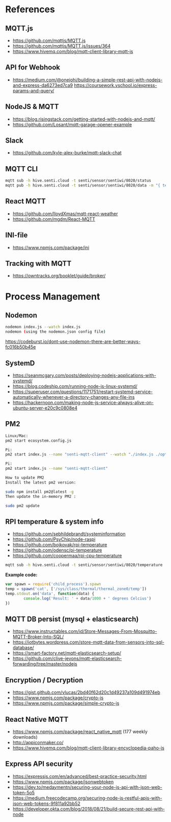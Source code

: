 # References

## MQTT.js
- https://github.com/mqttjs/MQTT.js
- https://github.com/mqttjs/MQTT.js/issues/364
- https://www.hivemq.com/blog/mqtt-client-library-mqtt-js

## API for Webhook
- https://medium.com/@onejohi/building-a-simple-rest-api-with-nodejs-and-express-da6273ed7ca9
https://coursework.vschool.io/express-params-and-query/

## NodeJS & MQTT
- https://blog.risingstack.com/getting-started-with-nodejs-and-mqtt/
- https://github.com/Losant/mqtt-garage-opener-example

## Slack
- https://github.com/kyle-alex-burke/mqtt-slack-chat

## MQTT CLI
```sh
mqtt sub -h hive.senti.cloud -t senti/sensor/sentiwi/8020/status
mqtt pub -h hive.senti.cloud -t senti/sensor/sentiwi/8020/data -m "{ text: "Hello world" }"
```

## React MQTT 
- https://github.com/lloydXmas/mqtt-react-weather
- https://github.com/mgdm/React-MQTT

## INI-file
- https://www.npmjs.com/package/ini

## Tracking with MQTT
- https://owntracks.org/booklet/guide/broker/

# Process Management

## Nodemon
```sh
nodemon index.js --watch index.js
nodemon (using the nodemon.json config file)
```
https://codeburst.io/dont-use-nodemon-there-are-better-ways-fc016b50b45e

## SystemD
- https://seanmcgary.com/posts/deploying-nodejs-applications-with-systemd/
- https://blog.codeship.com/running-node-js-linux-systemd/
- https://superuser.com/questions/1171751/restart-systemd-service-automatically-whenever-a-directory-changes-any-file-ins
- https://hackernoon.com/making-node-js-service-always-alive-on-ubuntu-server-e20c9c0808e4 

## PM2
```sh
Linux/Mac:	
pm2 start ecosystem.config.js

Pi:			
pm2 start index.js --name "senti-mqtt-client" --watch "./index.js ./options.js ./utils/*"

Pi:			
pm2 start index.js --name "senti-mqtt-client"

How to update PM2
Install the latest pm2 version:

sudo npm install pm2@latest -g
Then update the in-memory PM2 :

sudo pm2 update
```

## RPI temperature & system info
- https://github.com/sebhildebrandt/systeminformation 
- https://github.com/PsyChip/node-raspi
- https://github.com/bojkovak/rpi-temperature
- https://github.com/odensc/pi-temperature
- https://github.com/coopermaa/rpi-cpu-temperature

```sh
mqtt sub -h hive.senti.cloud -t senti/sensor/sentiwi/8020/temperature
```

**Example code:**

```js
var spawn = require('child_process').spawn
temp = spawn('cat', ['/sys/class/thermal/thermal_zone0/temp'])
temp.stdout.on('data', function(data) {
        console.log('Result: ' + data/1000 + ' degrees Celcius')
})
```

## MQTT DB persist (mysql + elasticsearch)
- https://www.instructables.com/id/Store-Messages-From-Mosquitto-MQTT-Broker-Into-SQL/ 
- https://iotbytes.wordpress.com/store-mqtt-data-from-sensors-into-sql-database/ 
- https://smart-factory.net/mqtt-elasticsearch-setup/ 
- https://github.com/clive-jevons/mqtt-elasticsearch-forwarding/tree/master/nodejs 

## Encryption / Decryption
- https://gist.github.com/vlucas/2bd40f62d20c1d49237a109d491974eb 
- https://www.npmjs.com/package/crypto-js 
- https://www.npmjs.com/package/simple-crypto-js 

## React Native MQTT
- https://www.npmjs.com/package/react_native_mqtt (177 weekly downloads)
- http://appiconmaker.co/ 
- https://www.hivemq.com/blog/mqtt-client-library-encyclopedia-paho-js 

## Express API security
- https://expressjs.com/en/advanced/best-practice-security.html
- https://www.npmjs.com/package/jsonwebtoken
- https://dev.to/medaymentn/securing-your-node-js-api-with-json-web-token-5o5
- https://medium.freecodecamp.org/securing-node-js-restful-apis-with-json-web-tokens-9f811a92bb52
- https://developer.okta.com/blog/2018/08/21/build-secure-rest-api-with-node
